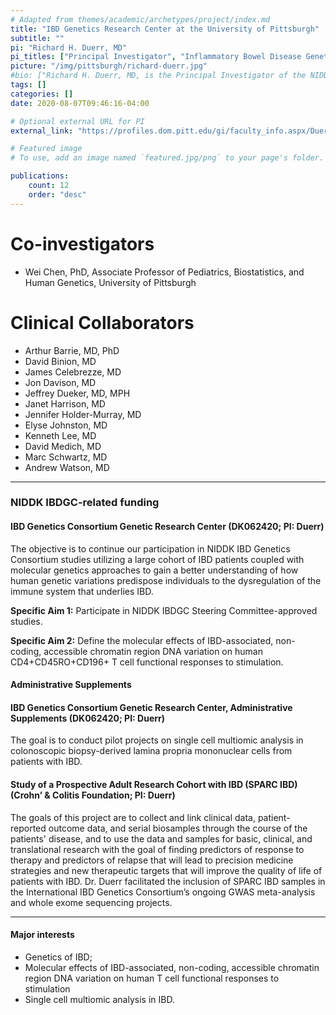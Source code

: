 ```yaml
---
# Adapted from themes/academic/archetypes/project/index.md
title: "IBD Genetics Research Center at the University of Pittsburgh"
subtitle: ""
pi: "Richard H. Duerr, MD"
pi_titles: ["Principal Investigator", "Inflammatory Bowel Disease Genetic Research Endowed Chair Professor of Medicine, Human Genetics, and Clinical and Translational Science, University of Pittsburgh", "Co-Director and Scientific Director, Inflammatory Bowel Disease Center UPMC"]
picture: "/img/pittsburgh/richard-duerr.jpg"
#bio: ["Richard H. Duerr, MD, is the Principal Investigator of the NIDDK IBDGC’s Genetic Research Center at the University of Pittsburgh, where he holds the endowed Inflammatory Bowel Disease Genetic Research Chair and is Professor of Medicine, Human Genetics, and Clinical and Translational Science.  He is the Co-Director and Scientific Director of the University of Pittsburgh Medical Center (UPMC) Inflammatory Bowel Disease Center, and he serves as Associate Chief Scientist, Translational Research on the Leadership Team of the Crohn’s & Colitis Foundation's IBD Plexus research and information exchange platform.  Dr. Duerr’s research career began with an IBD-focused research and clinical fellowship at UCLA, where he received training in cellular immunology and also participated in studies that established the association between the serum biomarker, p-ANCA, and IBD.  He refocused his research efforts on the genetics of IBD when he established an independent laboratory at the University of Pittsburgh.  Dr. Duerr currently applies his expertise in human genetics, genomics, and immunology to define the molecular effects of IBD-associated, non-coding, accessible chromatin region DNA variation on human CD4+CD45RO+CD196+ T cell functional responses to stimulation, and to conduct high dimensional immunophenotyping and transcriptional profiling of immunocytes isolated from peripheral blood and from inflamed and non-inflamed intestinal mucosa using the cellular indexing of transcriptomes and epitopes by sequencing (CITE-seq) assay."]
tags: []
categories: []
date: 2020-08-07T09:46:16-04:00

# Optional external URL for PI
external_link: "https://profiles.dom.pitt.edu/gi/faculty_info.aspx/Duerr5020"

# Featured image
# To use, add an image named `featured.jpg/png` to your page's folder.

publications:
    count: 12
    order: "desc"
---
```


# Co-investigators

- Wei Chen, PhD, Associate Professor of Pediatrics, Biostatistics, and Human
  Genetics, University of Pittsburgh

# Clinical Collaborators
- Arthur Barrie, MD, PhD
- David Binion, MD
- James Celebrezze, MD
- Jon Davison, MD
- Jeffrey Dueker, MD, MPH
- Janet Harrison, MD
- Jennifer Holder-Murray, MD
- Elyse Johnston, MD
- Kenneth Lee, MD
- David Medich, MD
- Marc Schwartz, MD
- Andrew Watson, MD

---

### NIDDK IBDGC-related funding

#### IBD Genetics Consortium Genetic Research Center (DK062420; PI: Duerr)

The objective is to continue our participation in NIDDK IBD Genetics Consortium studies utilizing a large cohort of IBD patients coupled with molecular genetics approaches to gain a better understanding of how human genetic variations predispose individuals to the dysregulation of the immune system that underlies IBD.

**Specific Aim 1:**  Participate in NIDDK IBDGC Steering Committee-approved studies.

**Specific Aim 2:**  Define the molecular effects of IBD-associated, non-coding, accessible chromatin region DNA variation on human CD4+CD45RO+CD196+ T cell functional responses to stimulation.

#### Administrative Supplements

#### IBD Genetics Consortium Genetic Research Center, Administrative Supplements (DK062420; PI: Duerr)

The goal is to conduct pilot projects on single cell multiomic analysis in colonoscopic biopsy-derived lamina propria mononuclear cells from patients with IBD.

#### Study of a Prospective Adult Research Cohort with IBD (SPARC IBD) (Crohn’ & Colitis Foundation; PI: Duerr)

The goals of this project are to collect and link clinical data, patient-reported outcome data, and serial biosamples through the course of the patients' disease, and to use the data and samples for basic, clinical, and translational research with the goal of finding predictors of response to therapy and predictors of relapse that will lead to precision medicine strategies and new therapeutic targets that will improve the quality of life of patients with IBD. Dr. Duerr facilitated the inclusion of SPARC IBD samples in the International IBD Genetics Consortium’s ongoing GWAS meta-analysis and whole exome sequencing projects.

---

#### Major interests

- Genetics of IBD;
- Molecular effects of IBD-associated, non-coding, accessible chromatin region DNA variation on human T cell functional responses to stimulation
- Single cell multiomic analysis in IBD.

